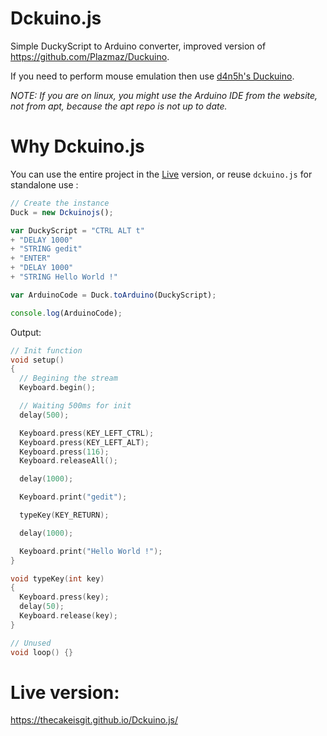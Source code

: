 # Dckuino.js
Simple DuckyScript to Arduino converter, improved version of https://github.com/Plazmaz/Duckuino.

If you need to perform mouse emulation then use [d4n5h's Duckuino](https://github.com/d4n5h/Duckuino).

*NOTE: If you are on linux, you might use the Arduino IDE from the website, not from apt, because the apt repo is not up to date.*

# Why Dckuino.js
You can use the entire project in the [Live](https://thecakeisgit.github.io/Dckuino.js/ "Dckuino.js Live") version, or reuse <code>dckuino.js</code> for standalone use :

```javascript
// Create the instance
Duck = new Dckuinojs();

var DuckyScript = "CTRL ALT t"
+ "DELAY 1000"
+ "STRING gedit"
+ "ENTER"
+ "DELAY 1000"
+ "STRING Hello World !"

var ArduinoCode = Duck.toArduino(DuckyScript);

console.log(ArduinoCode);
```
Output:

```c
// Init function
void setup()
{
  // Begining the stream
  Keyboard.begin();

  // Waiting 500ms for init
  delay(500);

  Keyboard.press(KEY_LEFT_CTRL);
  Keyboard.press(KEY_LEFT_ALT);
  Keyboard.press(116);
  Keyboard.releaseAll();

  delay(1000);

  Keyboard.print("gedit");

  typeKey(KEY_RETURN);

  delay(1000);

  Keyboard.print("Hello World !");
}

void typeKey(int key)
{
  Keyboard.press(key);
  delay(50);
  Keyboard.release(key);
}

// Unused
void loop() {}
```

# Live version:
https://thecakeisgit.github.io/Dckuino.js/
